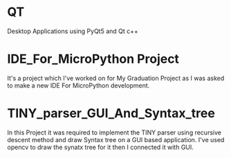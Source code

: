 # QT
Desktop Applications using PyQt5 and Qt c++

# IDE_For_MicroPython Project
It's a project which I've worked on for My Graduation Project as I was asked to make a new IDE For MicroPython development.

# TINY_parser_GUI_And_Syntax_tree
In this Project it was required to implement the TINY parser using recursive descent method and draw Syntax tree on a GUI based application.
I've used opencv to draw the synatx tree for it then I connected it with GUI.
